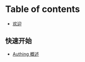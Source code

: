 # Table of contents

* [欢迎](README.md)

## 快速开始

* [Authing 概述](kuai-su-kai-shi/authing-gai-shu.md)


